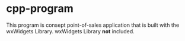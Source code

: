 # cpp-program

This program is consept point-of-sales application that is built with the wxWidgets Library.
wxWidgets Library **not** included.
